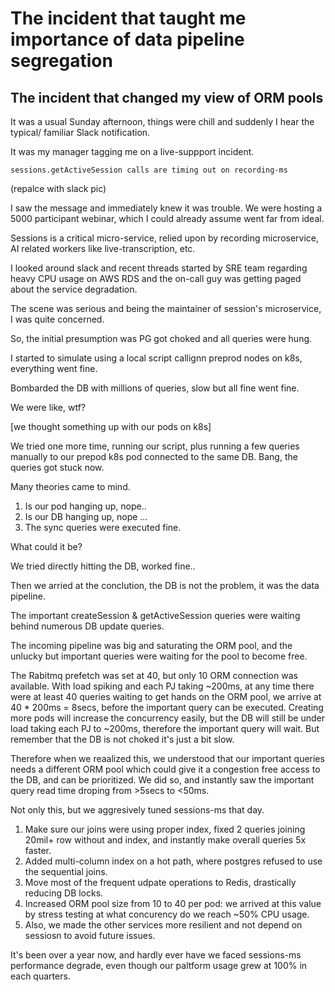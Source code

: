 # The incident that taught me importance of data pipeline segregation

## The incident that changed my view of ORM pools

It was a usual Sunday afternoon, things were chill and suddenly I hear the typical/ familiar Slack notification.

It was my manager tagging me on a live-suppport incident.

```
sessions.getActiveSession calls are timing out on recording-ms
```

(repalce with slack pic)

I saw the message and immediately knew it was trouble. We were hosting a 5000 participant webinar, which I could already assume went far from ideal.

Sessions is a critical micro-service, relied upon by recording microservice, AI related workers like live-transcription, etc.

I looked around slack and recent threads started by SRE team regarding heavy CPU usage on AWS RDS and the on-call guy was getting paged about the service degradation.

The scene was serious and being the maintainer of session's microservice, I was quite concerned.

So, the initial presumption was PG got choked and all queries were hung.

I started to simulate using a local script callignn preprod nodes on k8s, everything went fine.

Bombarded the DB with millions of queries, slow but all fine went fine.

We were like, wtf?

[we thought something up with our pods on k8s]

We tried one more time, running our script, plus running a few queries manually to our prepod k8s pod connected to the same DB.
Bang, the queries got stuck now.

Many theories came to mind.

1. Is our pod hanging up, nope..
2. Is our DB hanging up, nope ...
3. The sync queries were executed fine.

What could it be?

We tried directly hitting the DB, worked fine..

Then we arried at the conclution, the DB is not the problem, it was the data pipeline.

The important createSession & getActiveSession queries were waiting behind numerous DB update queries.

The incoming pipeline was big and saturating the ORM pool, and the unlucky but important queries were waiting for the pool to become free.

The Rabitmq prefetch was set at 40, but only 10 ORM connection was available. With load spiking and each PJ taking ~200ms, at any time there were at least 40 queries waiting to get hands on the ORM pool, we arrive at 40 \* 200ms = 8secs, before the important query can be executed. Creating more pods will increase the concurrency easily, but the DB will still be under load taking each PJ to ~200ms, therefore the important query will wait. But remember that the DB is not choked it's just a bit slow.

Therefore when we reaalized this, we understood that our important queries needs a different ORM pool which could give it a congestion free access to the DB, and can be prioritized.
We did so, and instantly saw the important query read time droping from >5secs to <50ms.

Not only this, but we aggresively tuned sessions-ms that day.

1. Make sure our joins were using proper index, fixed 2 queries joining 20mil+ row without and index, and instantly make overall queries 5x faster.
2. Added multi-column index on a hot path, where postgres refused to use the sequential joins.
3. Move most of the frequent udpate operations to Redis, drastically reducing DB locks.
4. Increased ORM pool size from 10 to 40 per pod: we arrived at this value by stress testing at what concurency do we reach ~50% CPU usage.
5. Also, we made the other services more resilient and not depend on sessiosn to avoid future issues.

It's been over a year now, and hardly ever have we faced sessions-ms performance degrade, even though our paltform usage grew at 100% in each quarters.
